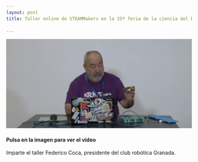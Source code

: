 ```yaml
---
layout: post
title: Taller online de STEAMMakers en la 25ª feria de la ciencia del Parque de las Ciencias de Granada.

---
```


[<img src="/images/alfatres.png" width="600" />
](https://www.youtube.com/live/4ZSdGgT8auw?feature=share)





#### Pulsa en la imagen para ver el vídeo




Imparte el taller Federico Coca, presidente del club robótica Granada.
